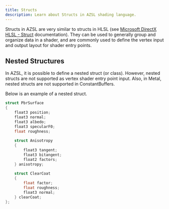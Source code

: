 ```yaml
---
title: Structs
description: Learn about Structs in AZSL shading language.
---
```


Structs in AZSL are very similar to structs in HLSL (see [Microsoft DirectX HLSL - Struct](https://docs.microsoft.com/en-us/windows/win32/direct3dhlsl/dx-graphics-hlsl-struct) documentation). They can be used to generally group and organize data in a shader, and are commonly used to define the vertex input and output layout for shader entry points.

<!-- [NOTE TO DEVS: Do you have another concrete example for when structs are useful?] -->

## Nested Structures
In AZSL, it is possible to define a nested struct (or class). However, nested structs are not supported as vertex shader entry point input. Also, in Metal, nested structs are not supported in ConstantBuffers. 

Below is an example of a nested struct. 
```glsl
struct PbrSurface
{
    float3 position;
    float3 normal;
    float3 albedo;                   
    float3 specularF0;
    float roughness;
    
    struct Anisotropy
    {
        float3 tangent; 
        float3 bitangent;   
        float2 factors;
    } anisotropy;
    
    struct ClearCoat
    {
        float factor;           
        float roughness;        
        float3 normal; 
    } clearCoat;
};
```